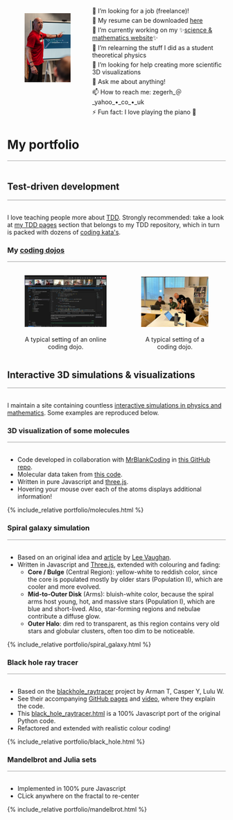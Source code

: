 <div style="display: flex;">
  <figure style="float: left; width: 25%; ">
    <img src="images/zeger-teaching-1.png" alt="Zeger" />
  </figure>
  <div style="float: left; width: 75%; vertical-align: top;">
   <div style="margin-bottom: 5px; margin-left: 10px;">
    🔭 I’m looking for a job (freelance)!<br/>
   </div>
   <div style="margin-bottom: 5px; margin-left: 10px;">
    📝 My resume can be downloaded <a href="https://www.hendrikse.name/cvWeb.docx.pdf">here</a><br/>
   </div>
   <div style="margin-bottom: 5px; margin-left: 10px;">
    👯 I’m currently working on my ✨<a href="https://www.hendrikse.name/science/">science &amp; mathematics website</a>✨<br/>
   </div>
   <div style="margin-bottom: 5px; margin-left: 10px;">
    🌱 I’m relearning the stuff I did as a student theoretical physics<br/>
   </div>
   <div style="margin-bottom: 5px; margin-left: 10px;">
    🤔 I’m looking for help creating more scientific 3D visualizations<br/>
   </div>
   <div style="margin-bottom: 5px; margin-left: 10px;">
    💬 Ask me about anything!<br/>
   </div>
   <div style="margin-bottom: 5px; margin-left: 10px;">
    📫 How to reach me: zegerh_＠_yahoo_•_co_•_uk<br/>
   </div>
   <div style="margin-bottom: 5px; margin-left: 10px;">
    ⚡ Fun fact: I love playing the piano 🎹
   </div>
  </div>
</div>
<p style="clear: both;"></p>


# My portfolio
<div style="border-top: 2px solid #cccccc"><br/></div>

## Test-driven development
<div style="border-top: 1px solid #999999"><br/></div>

I love teaching people more about [TDD](https://www.hendrikse.name/tdd/).
Strongly recommended: take a look at [my TDD pages](https://www.hendrikse.name/tdd/) 
section that belongs to my TDD repository, which in turn is packed with dozens of 
[coding kata&apos;s](https://www.hendrikse.name/tdd/katas/index.html).

### My [coding dojos](https://www.hendrikse.name/dojo/index.html)
<div style="border-top: 1px solid #999999"><br/></div>

<div style="display: flex; align-items: flex-end;">
<figure style="float: left; width: 55%; text-align: center">
  <a href="https://www.hendrikse.name/tdd/dojo.html">
    <img alt="Online dojo" src="images/DojoInAction.png"/>
  </a>&nbsp;&nbsp;&nbsp;
  <figcaption>A typical setting of an online coding dojo.</figcaption>
</figure>
<figure style="float: right; width: 45%; text-align: center">
  <a href="https://www.hendrikse.name/tdd/dojo.html">
    <img src="images/zeger_teaching.jpg" alt="Coding dojo"/>
  </a>
  <figcaption><br/>A typical setting of a coding dojo.</figcaption>
</figure>
</div>
<p style="clear: both;"></p>

## Interactive 3D simulations & visualizations
<div style="border-top: 1px solid #999999"><br/></div>

I maintain a site containing countless 
[interactive simulations in physics and mathematics](https://www.hendrikse.name/science/).
Some examples are reproduced below.

### 3D visualization of some molecules
<div style="border-top: 1px solid #999999"><br/></div>

- Code developed in collaboration with [MrBlankCoding](https://github.com/MrBlankCoding)
  in [this GitHub repo](https://github.com/MrBlankCoding/Molecule-3d-Visualisation).
- Molecular data taken from [this code](https://glowscript.org/#/user/priisdk/folder/molecules).
- Written in pure Javascript and [three.js](https://threejs.org/).
- Hovering your mouse over each of the atoms displays additional information!

{% include_relative portfolio/molecules.html %}
<p style="clear: both;"></p>

### Spiral galaxy simulation
<div style="border-top: 1px solid #999999"><br/></div>

- Based on an original idea and [article](https://towardsdatascience.com/create-3-d-galactic-art-with-matplotlib-a7534148a319/) by [Lee Vaughan](https://towardsdatascience.com/author/lee_vaughan/).
- Written in Javascript and [Three.js](https://threejs.org/), extended with colouring and fading:
    - **Core / Bulge** (Central Region): yellow-white to reddish color, since the core is
      populated mostly by older stars (Population II), which are cooler and more evolved.
    - **Mid-to-Outer Disk** (Arms): bluish-white color, because the spiral arms host young, hot,
      and massive stars (Population I), which are blue and short-lived. Also, star-forming regions
      and nebulae contribute a diffuse glow.
    - **Outer Halo**: dim red to transparent, as this region contains very old stars and
      globular clusters, often too dim to be noticeable.

{% include_relative portfolio/spiral_galaxy.html %}
<p style="clear: both;"></p>

<!--
-->
### Black hole ray tracer
<div style="border-top: 1px solid #999999"><br/></div>

- Based on the
  [blackhole_raytracer](https://github.com/silvaan/blackhole_raytracer/tree/master) project
  by Arman T, Casper Y, Lulu W.
- See their accompanying [GitHub pages](https://cyang2020.github.io/BlackHoleRayTracer/)
  and [video](https://www.youtube.com/watch?v=VTodu1YTURY), where they explain the code.
- This [black_hole_raytracer.html](https://github.com/zhendrikse/science/blob/main/relativity/code/black_hole_raytracer.html)
  is a 100% Javascript port of the original Python code.
- Refactored and extended with realistic colour coding!

{% include_relative portfolio/black_hole.html %}
<p style="clear: both;"></p>

### Mandelbrot and Julia sets
<div style="border-top: 1px solid #999999"><br/></div>

- Implemented in 100% pure Javascript
- CLick anywhere on the fractal to re-center

{% include_relative portfolio/mandelbrot.html %}
<p style="clear: both;"></p>